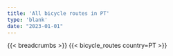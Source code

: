 ```yaml
---
title: 'All bicycle routes in PT'
type: 'blank'
date: "2023-01-01"
---
```


{{< breadcrumbs >}}
{{< bicycle_routes country=PT >}}
